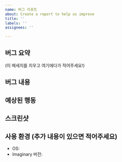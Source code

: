 ```yaml
---
name: 버그 리포트
about: Create a report to help us improve
title: ''
labels: ''
assignees: ''

---
```


## 버그 요약
(이 메세지를 지우고 여기에다가 적어주세요!)

## 버그 내용

## 예상된 행동

## 스크린샷

## 사용 환경 (추가 내용이 있으면 적어주세요)
- OS:
- Imaginary 버전:
